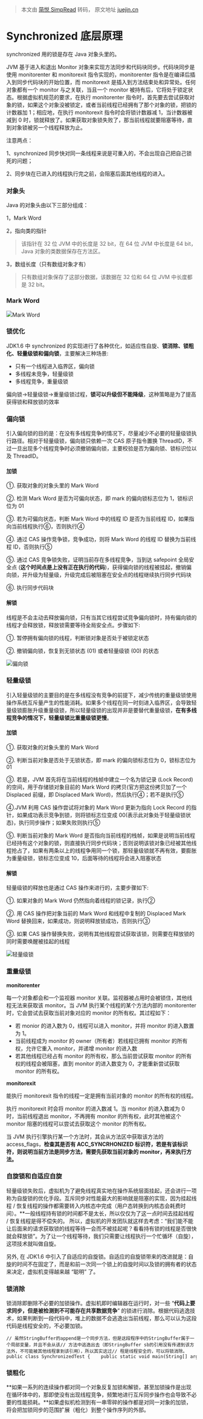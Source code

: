 > 本文由 [简悦 SimpRead](http://ksria.com/simpread/) 转码， 原文地址 [juejin.cn](https://juejin.cn/post/6844904102560972808)

Synchronized 底层原理
=================

synchronized 用的锁是存在 Java 对象头里的。

JVM 基于进入和退出 Monitor 对象来实现方法同步和代码块同步。代码块同步是使用 monitorenter 和 monitorexit 指令实现的，monitorenter 指令是在编译后插入到同步代码块的开始位置，而 monitorexit 是插入到方法结束处和异常处。任何对象都有一个 monitor 与之关联，当且一个 monitor 被持有后，它将处于锁定状态。根据虚拟机规范的要求，在执行 monitorenter 指令时，首先要去尝试获取对象的锁，如果这个对象没被锁定，或者当前线程已经拥有了那个对象的锁，把锁的计数器加 1；相应地，在执行 monitorexit 指令时会将锁计数器减 1，当计数器被减到 0 时，锁就释放了。如果获取对象锁失败了，那当前线程就要阻塞等待，直到对象锁被另一个线程释放为止。

注意两点：

1、synchronized 同步快对同一条线程来说是可重入的，不会出现自己把自己锁死的问题；

2、同步块在已进入的线程执行完之前，会阻塞后面其他线程的进入。

### 对象头

Java 的对象头由以下三部分组成：

1，Mark Word

2，指向类的指针

> 该指针在 32 位 JVM 中的长度是 32 bit，在 64 位 JVM 中长度是 64 bit，Java 对象的类数据保存在方法区。

3，数组长度（只有数组对象才有）

> 只有数组对象保存了这部分数据，该数据在 32 位和 64 位 JVM 中长度都是 32 bit。

### Mark Word

![](https://p1-jj.byteimg.com/tos-cn-i-t2oaga2asx/gold-user-assets/2020/3/25/17110c7509438d96~tplv-t2oaga2asx-jj-mark:3024:0:0:0:q75.png)Mark Word

### 锁优化

JDK1.6 中 synchronized 的实现进行了各种优化，如适应性自旋、**锁消除、锁粗化、轻量级锁和偏向锁**，主要解决三种场景:

*   只有一个线程进入临界区，偏向锁
*   多线程未竞争，轻量级锁
*   多线程竞争，重量级锁

偏向锁→轻量级锁→重量级锁过程，**锁可以升级但不能降级**，这种策略是为了提高获得锁和释放锁的效率

### 偏向锁

引入偏向锁的目的是：在没有多线程竞争的情况下，尽量减少不必要的轻量级锁执行路径。相对于轻量级锁，偏向锁只依赖一次 CAS 原子指令置换 ThreadID，不过一旦出现多个线程竞争时必须撤销偏向锁，主要校验是否为偏向锁、锁标识位以及 ThreadID。

#### 加锁

①. 获取对象的对象头里的 Mark Word

②. 检测 Mark Word 是否为可偏向状态，即 mark 的偏向锁标志位为 1，锁标识位为 01

③. 若为可偏向状态，判断 Mark Word 中的线程 ID 是否为当前线程 ID，如果指向当前线程执行⑥，否则执行④

④. 通过 CAS 操作竞争锁，竞争成功，则将 Mark Word 的线程 ID 替换为当前线程 ID，否则执行⑤

⑤. 通过 CAS 竞争锁失败，证明当前存在多线程竞争，当到达 safepoint 全局安全点 (**这个时间点是上没有正在执行的代码**)，获得偏向锁的线程被挂起，撤销偏向锁，并升级为轻量级，升级完成后被阻塞在安全点的线程继续执行同步代码块

⑥. 执行同步代码块

#### 解锁

线程是不会主动去释放偏向锁，只有当其它线程尝试竞争偏向锁时，持有偏向锁的线程才会释放锁，释放锁需要等待全局安全点。步骤如下:

①. 暂停拥有偏向锁的线程，判断锁对象是否处于被锁定状态

②. 撤销偏向锁，恢复到无锁状态 (01) 或者轻量级锁 (00) 的状态

![](https://p1-jj.byteimg.com/tos-cn-i-t2oaga2asx/gold-user-assets/2020/3/25/17110c750a8ca421~tplv-t2oaga2asx-jj-mark:3024:0:0:0:q75.png)偏向锁

### 轻量级锁

引入轻量级锁的主要目的是在多线程没有竞争的前提下，减少传统的重量级锁使用操作系统互斥量产生的性能消耗。如果多个线程在同一时刻进入临界区，会导致轻量级锁膨胀升级重量级锁，所以轻量级锁的出现并非是要替代重量级锁，**在有多线程竞争的情况下，轻量级锁比重量级锁更慢**。

#### 加锁

①. 获取对象的对象头里的 Mark Word

②. 判断当前对象是否处于无锁状态，即 mark 的偏向锁标志位为 0，锁标志位为 01

③. 若是，JVM 首先将在当前线程的栈帧中建立一个名为锁记录 (Lock Record) 的空间，用于存储锁对象目前的 Mark Word 的拷贝(官方把这份拷贝加了一个 Displaced 前缀，即 Displaced Mark Word)，然后执行④；若不是执行⑤

④.JVM 利用 CAS 操作尝试将对象的 Mark Word 更新为指向 Lock Record 的指针，如果成功表示竞争到锁，则将锁标志位变成 00(表示此对象处于轻量级锁状态)，执行同步操作；如果失败则执行⑤

⑤. 判断当前对象的 Mark Word 是否指向当前线程的栈帧，如果是说明当前线程已经持有这个对象的锁，则直接执行同步代码块；否则说明该锁对象已经被其他线程抢占了，如果有两条以上的线程争用同一个锁，那轻量级锁就不再有效，要膨胀为重量级锁，锁标志位变成 10，后面等待的线程将会进入阻塞状态

#### 解锁

轻量级锁的释放也是通过 CAS 操作来进行的，主要步骤如下:

①. 如果对象的 Mark Word 仍然指向着线程的锁记录，执行②

②. 用 CAS 操作把对象当前的 Mark Word 和线程中复制的 Displaced Mark Word 替换回来，如果成功，则说明释放锁成功，否则执行③

③. 如果 CAS 操作替换失败，说明有其他线程尝试获取该锁，则需要在释放锁的同时需要唤醒被挂起的线程

![](https://p1-jj.byteimg.com/tos-cn-i-t2oaga2asx/gold-user-assets/2020/3/25/17110c753d883eeb~tplv-t2oaga2asx-jj-mark:3024:0:0:0:q75.png)轻量级锁

### 重量级锁

**monitorenter**

每一个对象都会和一个监视器 monitor 关联。监视器被占用时会被锁住，其他线程无法来获取该 monitor。当 JVM 执行某个线程的某个方法内部的 monitorenter 时，它会尝试去获取当前对象对应的 monitor 的所有权。其过程如下：

*   若 monior 的进入数为 0，线程可以进入 monitor，并将 monitor 的进入数置为 1。
*   当前线程成为 monitor 的 owner（所有者）若线程已拥有 monitor 的所有权，允许它重入 monitor，并递增 monitor 的进入数
*   若其他线程已经占有 monitor 的所有权，那么当前尝试获取 monitor 的所有权的线程会被阻塞，直到 monitor 的进入数变为 0，才能重新尝试获取 monitor 的所有权。

**monitorexit**

能执行 monitorexit 指令的线程一定是拥有当前对象的 monitor 的所有权的线程。

执行 monitorexit 时会将 monitor 的进入数减 1。当 monitor 的进入数减为 0 时，当前线程退出 monitor，不再拥有 monitor 的所有权，此时其他被这个 monitor 阻塞的线程可以尝试去获取这个 monitor 的所有权。

当 JVM 执行引擎执行某一个方法时，其会从方法区中获取该方法的 access_flags，**检查其是否有 ACC_SYNCRHONIZED 标识符，若是有该标识符，则说明当前方法是同步方法，需要先获取当前对象的 monitor，再来执行方法。**

### 自旋锁和自适应自旋

轻量级锁失败后，虚拟机为了避免线程真实地在操作系统层面挂起，还会进行一项称为自旋锁的优化手段。互斥同步对性能最大的影响就是阻塞的实现，因为挂起线程 / 恢复线程的操作都需要转入内核态中完成（用户态转换到内核态会耗费时间）。**一般线程持有锁的时间都不是太长，所以仅仅为了这一点时间去挂起线程 / 恢复线程是得不偿失的。 所以，虚拟机的开发团队就这样去考虑：“我们能不能让后面来的请求获取锁的线程等待一会而不被挂起呢？看看持有锁的线程是否很快就会释放锁”。为了让一个线程等待，我们只需要让线程执行一个忙循环（自旋），这项技术就叫做自旋。

另外, 在 JDK1.6 中引入了自适应的自旋锁。自适应的自旋锁带来的改进就是：自旋的时间不在固定了，而是和前一次同一个锁上的自旋时间以及锁的拥有者的状态来决定，虚拟机变得越来越 “聪明” 了。

### 锁消除

锁消除即删除不必要的加锁操作。虚拟机即时编辑器在运行时，对一些 “**代码上要求同步，但是被检测到不可能存在共享数据竞争**” 的锁进行消除。根据代码逃逸技术，如果判断到一段代码中，堆上的数据不会逃逸出当前线程，那么可以认为这段代码是线程安全的，不必要加锁。

```
// 虽然StringBuffer的append是一个同步方法，但是这段程序中的StringBuffer属于一个局部变量，并且不会从该// 方法中逃逸出去（即StringBuffer sb的引用没有传递到该方法外，不可能被其他线程拿到该引用），所以其实这过// 程是线程安全的，可以将锁消除。public class SynchronizedTest {    public static void main(String[] args) {        SynchronizedTest test = new SynchronizedTest();        for (int i = 0; i < 100000000; i++) {            test.append("abc", "def");        }    }    public void append(String str1, String str2) {        StringBuffer sb = new StringBuffer();        sb.append(str1).append(str2);    }}
```

### 锁粗化

**如果一系列的连续操作都对同一个对象反复加锁和解锁，甚至加锁操作是出现在循环体中的，那即使没有出现线程竞争，频繁地进行互斥同步操作也会导致不必要的性能损耗。**如果虚拟机检测到有一串零碎的操作都是对同一对象的加锁，将会把加锁同步的范围扩展（粗化）到整个操作序列的外部。